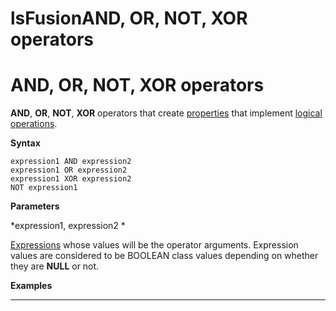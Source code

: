 # lsFusionAND, OR, NOT, XOR operators

# AND, OR, NOT, XOR operators

**AND**, **OR**, **NOT**, **XOR** operators that create [properties](lsFusionProperties.md) that implement [logical operations](lsFusionLogical_operators_AND_OR_NOT_XOR_.md).

**Syntax**

    expression1 AND expression2
    expression1 OR expression2
    expression1 XOR expression2
    NOT expression1

**Parameters**

*expression1, expression2 *

[Expressions](lsFusionExpression.md) whose values will be the operator arguments. Expression values are considered to be BOOLEAN class values depending on whether they are **NULL** or not.

**Examples**

****



  
